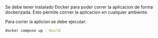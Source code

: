 Se debe tener instalado Docker para poder correr la aplicacion de forma dockerizada. Esto permite corrrer la aplicacion en cualquier ambiente.

Para correr la aplicion se debe ejecutar:
```bash
docker compose up --build
```

